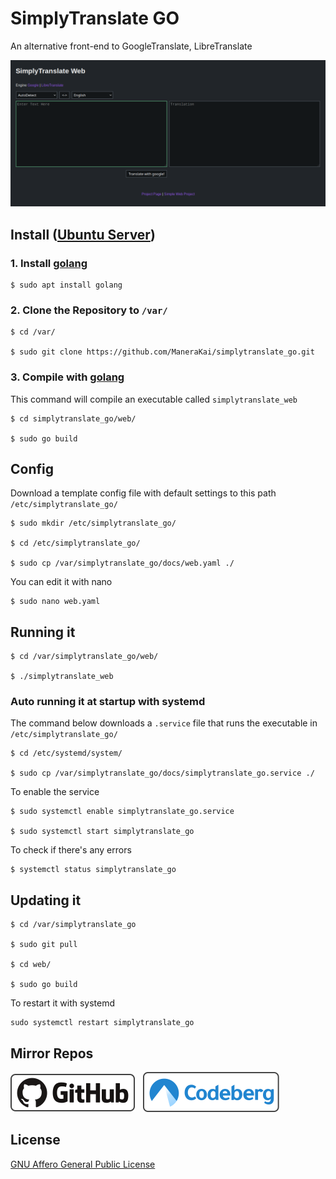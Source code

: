 # SimplyTranslate GO
An alternative front-end to GoogleTranslate, LibreTranslate

![screenshot1](./docs/screenshot1.png)

## Install ([Ubuntu Server](https://ubuntu.com/download/server))
### 1. Install [golang](https://golang.org/)
```
$ sudo apt install golang
```

### 2. Clone the Repository to `/var/`
```
$ cd /var/

$ sudo git clone https://github.com/ManeraKai/simplytranslate_go.git
```

### 3. Compile with [golang](https://golang.org/)
This command will compile an executable called `simplytranslate_web`
```
$ cd simplytranslate_go/web/

$ sudo go build
```

## Config
Download a template config file with default settings to this path `/etc/simplytranslate_go/`
 
```
$ sudo mkdir /etc/simplytranslate_go/

$ cd /etc/simplytranslate_go/

$ sudo cp /var/simplytranslate_go/docs/web.yaml ./
```
You can edit it with nano
```
$ sudo nano web.yaml
```

## Running it
```
$ cd /var/simplytranslate_go/web/

$ ./simplytranslate_web
```

### Auto running it at startup with systemd
The command below downloads a `.service` file that runs the executable in `/etc/simplytranslate_go/`
```
$ cd /etc/systemd/system/

$ sudo cp /var/simplytranslate_go/docs/simplytranslate_go.service ./

```

To enable the service
```
$ sudo systemctl enable simplytranslate_go.service

$ sudo systemctl start simplytranslate_go
```
To check if there's any errors 
```
$ systemctl status simplytranslate_go
```

## Updating it
```
$ cd /var/simplytranslate_go

$ sudo git pull

$ cd web/

$ sudo go build
```
To restart it with systemd
```
sudo systemctl restart simplytranslate_go
```

## Mirror Repos
[![GitHub](https://raw.githubusercontent.com/ManeraKai/manerakai/main/icons/github.svg)](https://github.com/ManeraKai/simplytranslate_go)&nbsp;&nbsp;
[![Codeberg](https://raw.githubusercontent.com/ManeraKai/manerakai/main/icons/codeberg.svg)](https://codeberg.org/ManeraKai/simplytranslate_go)&nbsp;&nbsp;

## License
[GNU Affero General Public License](./LICENSE)
